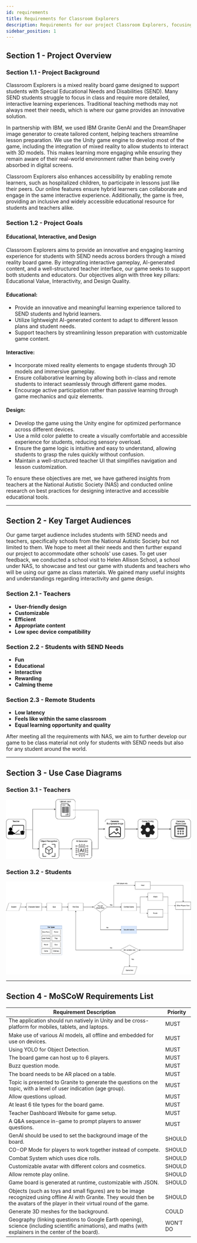 ```yaml
---
id: requirements
title: Requirements for Classroom Explorers
description: Requirements for our project Classroom Explorers, focusing on project overview, goals, target audiences, use case diagrams, and MoSCoW requirements list.
sidebar_position: 1
---
```


## Section 1 - Project Overview

### Section 1.1 - Project Background

Classroom Explorers is a mixed reality board game designed to support students with Special Educational Needs and Disabilities (SEND). Many SEND students struggle to focus in class and require more detailed, interactive learning experiences. Traditional teaching methods may not always meet their needs, which is where our game provides an innovative solution.

In partnership with IBM, we used IBM Granite GenAI and the DreamShaper image generator to create tailored content, helping teachers streamline lesson preparation. We use the Unity game engine to develop most of the game, including the integration of mixed reality to allow students to interact with 3D models. This makes learning more engaging while ensuring they remain aware of their real-world environment rather than being overly absorbed in digital screens.

Classroom Explorers also enhances accessibility by enabling remote learners, such as hospitalized children, to participate in lessons just like their peers. Our online features ensure hybrid learners can collaborate and engage in the same interactive experience. Additionally, the game is free, providing an inclusive and widely accessible educational resource for students and teachers alike.

### Section 1.2 - Project Goals

#### Educational, Interactive, and Design

Classroom Explorers aims to provide an innovative and engaging learning experience for students with SEND needs across borders through a mixed reality board game. By integrating interactive gameplay, AI-generated content, and a well-structured teacher interface, our game seeks to support both students and educators. Our objectives align with three key pillars: Educational Value, Interactivity, and Design Quality.

#### Educational:
- Provide an innovative and meaningful learning experience tailored to SEND students and hybrid learners.
- Utilize lightweight AI-generated content to adapt to different lesson plans and student needs.
- Support teachers by streamlining lesson preparation with customizable game content.

#### Interactive:
- Incorporate mixed reality elements to engage students through 3D models and immersive gameplay.
- Ensure collaborative learning by allowing both in-class and remote students to interact seamlessly through different game modes.
- Encourage active participation rather than passive learning through game mechanics and quiz elements.

#### Design:
- Develop the game using the Unity engine for optimized performance across different devices.
- Use a mild color palette to create a visually comfortable and accessible experience for students, reducing sensory overload.
- Ensure the game logic is intuitive and easy to understand, allowing students to grasp the rules quickly without confusion.
- Maintain a well-structured teacher UI that simplifies navigation and lesson customization.

To ensure these objectives are met, we have gathered insights from teachers at the National Autistic Society (NAS) and conducted online research on best practices for designing interactive and accessible educational tools.

---

## Section 2 - Key Target Audiences

Our game target audience includes students with SEND needs and teachers, specifically schools from the National Autistic Society but not limited to them. We hope to meet all their needs and then further expand our project to accommodate other schools' use cases. To get user feedback, we conducted a school visit to Helen Allison School, a school under NAS, to showcase and test our game with students and teachers who will be using our game as class materials. We gained many useful insights and understandings regarding interactivity and game design.

### Section 2.1 - Teachers
- **User-friendly design**
- **Customizable**
- **Efficient**
- **Appropriate content**
- **Low spec device compatibility**

### Section 2.2 - Students with SEND Needs
- **Fun**
- **Educational**
- **Interactive**
- **Rewarding**
- **Calming theme**

### Section 2.3 - Remote Students
- **Low latency**
- **Feels like within the same classroom**
- **Equal learning opportunity and quality**

After meeting all the requirements with NAS, we aim to further develop our game to be class material not only for students with SEND needs but also for any student around the world.

---

## Section 3 - Use Case Diagrams

### Section 3.1 - Teachers
![image1](./useCaseDiagram/teacherFlow.png)

### Section 3.2 - Students
![image1](./useCaseDiagram/StudentUseCase.drawio.png)

---

## Section 4 - MoSCoW Requirements List

| Requirement Description                                                                                                                                                             | Priority  |
|-------------------------------------------------------------------------------------------------------------------------------------------------------------------------------------|---------|
| The application should run natively in Unity and be cross-platform for mobiles, tablets, and laptops.                                                                               | MUST     | DONE  |
| Make use of various AI models, all offline and embedded for use on devices.                                                                                                         | MUST     | DONE  |
| Using YOLO for Object Detection.                                                                                                                                                    | MUST     | DONE  |
| The board game can host up to 6 players.                                                                                                                                            | MUST     | DONE  |
| Buzz question mode.                                                                                                                                                                 | MUST     | DONE  |
| The board needs to be AR placed on a table.                                                                                                                                         | MUST     | DONE  |
| Topic is presented to Granite to generate the questions on the topic, with a level of user indication (age group).                                                                  | MUST     | DONE  |
| Allow questions upload.                                                                                                                                                             | MUST     | DONE  |
| At least 6 tile types for the board game.                                                                                                                                           | MUST     | DONE  |
| Teacher Dashboard Website for game setup.                                                                                                                                           | MUST     | DONE  |
| A Q&A sequence in-game to prompt players to answer questions.                                                                                                                       | MUST     | DONE  |
| GenAI should be used to set the background image of the board.                                                                                                                      | SHOULD   | DONE  |
| CO-OP Mode for players to work together instead of compete.                                                                                                                         | SHOULD   | DONE  |
| Combat System which uses dice rolls.                                                                                                                                                | SHOULD   | DONE  |
| Customizable avatar with different colors and cosmetics.                                                                                                                            | SHOULD   | DONE  |
| Allow remote play online.                                                                                                                                                           | SHOULD   | DONE  |
| Game board is generated at runtime, customizable with JSON.                                                                                                                         | SHOULD   | DONE  |
| Objects (such as toys and small figures) are to be image recognized using offline AI with Granite. They would then be the avatars of the player in their virtual round of the game. | SHOULD   | NO    |
| Generate 3D meshes for the background.                                                                                                                                              | COULD    | NO    |
| Geography (linking questions to Google Earth opening), science (including scientific animations), and maths (with explainers in the center of the board).                           | WON’T DO |       |

